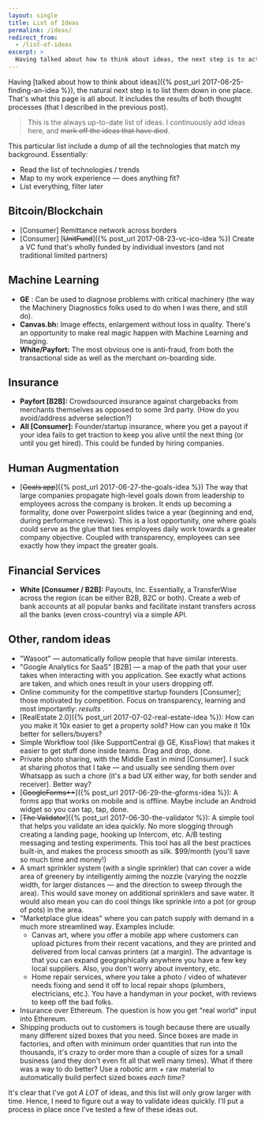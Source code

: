 ```yaml
---
layout: single
title: List of Ideas
permalink: /ideas/
redirect_from:
  - /list-of-ideas
excerpt: >
  Having talked about how to think about ideas, the next step is to actually list them all down. That's what I'm doing in this post.
---
```

Having [talked about how to think about ideas]({% post_url 2017-06-25-finding-an-idea %}), the natural next step is to list them down in one place. That's what this page is all about. It includes the results of both thought processes (that I described in the previous post).

> This is the always up-to-date list of ideas. I continuously add ideas here, and ~~mark off the ideas that have died~~.

This particular list include a dump of all the technologies that match my background. Essentially:

- Read the list of technologies / trends
- Map to my work experience &mdash; does anything fit?
- List everything, filter later

## Bitcoin/Blockchain

- [Consumer] Remittance network across borders
- [Consumer] [~~UnitFund~~]({% post_url 2017-08-23-vc-ico-idea %}) Create a VC fund that's wholly funded by individual investors (and not traditional limited partners)

## Machine Learning

-  **GE** : Can be used to diagnose problems with critical machinery (the way the Machinery Diagnostics folks used to do when I was there, and still do).
-  **Canvas.bh:** Image effects, enlargement without loss in quality. There's an opportunity to make real magic happen with Machine Learning and Imaging.
-  **White/Payfort:** The most obvious one is anti-fraud, from both the transactional side as well as the merchant on-boarding side.

## Insurance

-  **Payfort [B2B]:** Crowdsourced insurance against chargebacks from merchants themselves as opposed to some 3rd party. (How do you avoid/address adverse selection?)
-  **All [Consumer]:** Founder/startup insurance, where you get a payout if your idea fails to get traction to keep you alive until the next thing (or until you get hired). This could be funded by hiring companies.

## Human Augmentation

-  [~~Goals app~~]({% post_url 2017-06-27-the-goals-idea %}) The way that large companies propagate high-level goals down from leadership to employees across the company is broken. It ends up becoming a formality, done over Powerpoint slides twice a year (beginning and end, during performance reviews). This is a lost opportunity, one where goals could serve as the glue that ties employees daily work towards a greater company objective. Coupled with transparency, employees can see exactly how they impact the greater goals.

## Financial Services

-  **White [Consumer / B2B]:** Payouts, Inc. Essentially, a TransferWise across the region (can be either B2B, B2C or both). Create a web of bank accounts at all popular banks and facilitate instant transfers across all the banks (even cross-country) via a simple API.

## Other, random ideas

- "Wasoot" &mdash; automatically follow people that have similar interests.
- "Google Analytics for SaaS" [B2B] — a map of the path that your user takes when interacting with you application. See exactly what actions are taken, and which ones result in your users dropping off.
- Online community for the competitive startup founders [Consumer]; those motivated by competition. Focus on transparency, learning and most importantly: _results_ .
- [RealEstate 2.0]({% post_url 2017-07-02-real-estate-idea %}): How can you make it 10x easier to get a property sold? How can you make it 10x better for sellers/buyers?
- Simple Workflow tool (like SupportCentral @ GE, KissFlow) that makes it easier to get stuff done inside teams. Drag and drop, done.
- Private photo sharing, with the Middle East in mind [Consumer]. I suck at sharing photos that I take — and usually see sending them over Whatsapp as such a chore (it's a bad UX either way, for both sender and receiver). Better way?
- [~~GoogleForms++~~]({% post_url 2017-06-29-the-gforms-idea %}): A forms app that works on mobile and is offline. Maybe include an Android widget so you can tap, tap, done.
- [~~The Validator~~]({% post_url 2017-06-30-the-validator %}): A simple tool that helps you validate an idea quickly. No more slogging through creating a landing page, hooking up Intercom, etc. A/B testing messaging and testing experiments. This tool has all the best practices built-in, and makes the process smooth as silk. $99/month (you'll save so much time and money!)
- A smart sprinkler system (with a single sprinkler) that can cover a wide area of greenery by intelligently aiming the nozzle (varying the nozzle width, for larger distances &mdash; and the direction to sweep through the area). This would save money on additional sprinklers and save water. It would also mean you can do cool things like sprinkle into a pot (or group of pots) in the area.
- "Marketplace glue ideas" where you can patch supply with demand in a much more streamlined way. Examples include:
  - Canvas art, where you offer a mobile app where customers can upload pictures from their recent vacations, and they are printed and delivered from local canvas printers (at a margin). The advantage is that you can expand geographically anywhere you have a few key local suppliers. Also, you don't worry about inventory, etc.
  - Home repair services, where you take a photo / video of whatever needs fixing and send it off to local repair shops (plumbers, electricians, etc.). You have a handyman in your pocket, with reviews to keep off the bad folks. 
- Insurance over Ethereum. The question is how you get "real world" input into Ethereum.
- Shipping products out to customers is tough because there are usually many different sized boxes that you need. Since boxes are made in factories, and often with minimum order quantities that run into the thousands, it's crazy to order more than a couple of sizes for a small business (and they don't even fit all that well many times). What if there was a way to do better? Use a robotic arm + raw material to automatically build perfect sized boxes *each time*?

It's clear that I've got *A LOT* of ideas, and this list will only grow larger with time. Hence, I need to figure out a way to validate ideas quickly. I'll put a process in place once I've tested a few of these ideas out.
